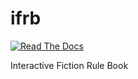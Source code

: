 ifrb
====

[![Read The Docs](https://readthedocs.org/projects/ifrb/badge/?version=latest)](ifrb.readthedocs.org)

Interactive Fiction Rule Book
